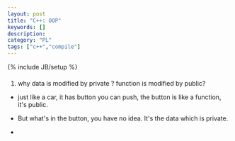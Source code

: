 ```yaml
--- 
layout: post 
title: "C++: OOP" 
keywords: [] 
description: 
category: "PL"
tags: ["c++","compile"]
--- 
```

{% include JB/setup %}


####
1. why data is modified by private ? function is modified by public?
- just like a car, it has button you can push, the button is like a function,
  it's public.
- But what's in the button, you have no idea. It's the data which is private.

- 
